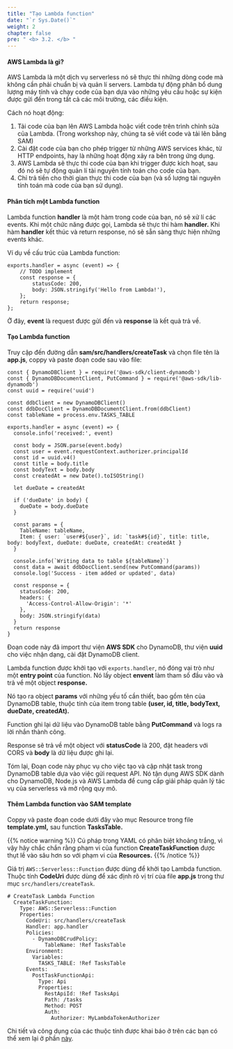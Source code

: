 ```yaml
---
title: "Tạo Lambda function"
date: "`r Sys.Date()`"
weight: 2
chapter: false
pre: " <b> 3.2. </b> "
---
```


#### AWS Lambda là gì?

AWS Lambda là một dịch vụ serverless nó sẽ thực thi những dòng code mà không cần phải chuẩn bị và quản lí servers. Lambda tự động phân bổ dung lượng máy tính và chạy code của bạn dựa vào những yêu cầu hoặc sự kiện được gửi đến trong tất cả các môi trường, các điều kiện.

Cách nó hoạt động:

1. Tải code của bạn lên AWS Lambda hoặc viết code trên trình chỉnh sửa của Lambda. (Trong workshop này, chúng ta sẽ viết code và tải lên bằng SAM)
2. Cài đặt code của bạn cho phép trigger từ những AWS services khác, từ HTTP endpoints, hay là những hoạt động xảy ra bên trong ứng dụng.
3. AWS Lambda sẽ thực thi code của bạn khi trigger được kích hoạt, sau đó nó sẽ tự động quản lí tài nguyên tính toán cho code của bạn.
4. Chỉ trả tiền cho thời gian thực thi code của bạn (và số lượng tài nguyên tính toán mà code của bạn sử dụng).

#### Phân tích một Lambda function

Lambda function **handler** là một hàm trong code của bạn, nó sẽ xử lí các events. Khi một chức năng được gọi, Lambda sẽ thực thi hàm **handler.** Khi hàm **handler** kết thúc và return response, nó sẽ sẵn sàng thực hiện những events khác.

Ví dụ về cấu trúc của Lambda function:

```
exports.handler = async (event) => {
    // TODO implement
    const response = {
        statusCode: 200,
        body: JSON.stringify('Hello from Lambda!'),
    };
    return response;
};

```

Ở đây, **event** là request được gửi đến và **response** là kết quả trả về.

#### Tạo Lambda function

Truy cập đến đường dẫn **sam/src/handlers/createTask** và chọn file tên là **app.js**, coppy và paste đoạn code sau vào file:

```
const { DynamoDBClient } = require('@aws-sdk/client-dynamodb')
const { DynamoDBDocumentClient, PutCommand } = require('@aws-sdk/lib-dynamodb')
const uuid = require('uuid')

const ddbClient = new DynamoDBClient()
const ddbDocClient = DynamoDBDocumentClient.from(ddbClient)
const tableName = process.env.TASKS_TABLE

exports.handler = async (event) => {
  console.info('received:', event)

  const body = JSON.parse(event.body)
  const user = event.requestContext.authorizer.principalId
  const id = uuid.v4()
  const title = body.title
  const bodyText = body.body
  const createdAt = new Date().toISOString()

  let dueDate = createdAt

  if ('dueDate' in body) {
    dueDate = body.dueDate
  }

  const params = {
    TableName: tableName,
    Item: { user: `user#${user}`, id: `task#${id}`, title: title, body: bodyText, dueDate: dueDate, createdAt: createdAt }
  }

  console.info(`Writing data to table ${tableName}`)
  const data = await ddbDocClient.send(new PutCommand(params))
  console.log('Success - item added or updated', data)

  const response = {
    statusCode: 200,
    headers: {
      'Access-Control-Allow-Origin': '*'
    },
    body: JSON.stringify(data)
  }
  return response
}

```

Đoạn code này đã import thư viện **AWS SDK** cho DynamoDB, thư viện **uuid** cho việc nhận dạng, cài đặt DynamoDB client.

Lambda function được khởi tạo với `exports.handler`, nó đóng vai trò như một **entry point** của function. Nó lấy object **envent** làm tham số đầu vào và trả về một object **response.**

Nó tạo ra object **params** với những yếu tố cần thiết, bao gồm tên của DynamoDB table, thuộc tính của item trong table **(user, id, title, bodyText, dueDate, createdAt).**

Function ghi lại dữ liệu vào DynamoDB table bằng **PutCommand** và logs ra lời nhắn thành công.

Response sẽ trả về một object với **statusCode** là 200, đặt headers với CORS và **body** là dữ liệu được ghi lại.

Tóm lại, Đoạn code này phục vụ cho việc tạo và cập nhật task trong DynamoDB table dựa vào việc gửi request API. Nó tận dụng AWS SDK dành cho DynamoDB, Node.js và AWS Lambda để cung cấp giải pháp quản lý tác vụ của serverless và mở rộng quy mô.

#### Thêm Lambda function vào SAM template

Coppy và paste đoạn code dưới đây vào mục Resource trong file **template.yml,** sau function **TasksTable.**

{{% notice warning %}}
Cú pháp trong YAML có phân biệt khoảng trắng, vì vậy hãy chắc chắn rằng phạm vi của function **CreateTaskFunction** được thụt lề vào sâu hơn so với phạm vi của **Resources.**
{{% /notice %}}

Giá trị `AWS::Serverless::Function` được dùng để khởi tạo Lambda function. Thuộc tính **CodeUri** được dùng để xác định rõ vị trí của file **app.js** trong thư mục `src/handlers/createTask`.

```
# CreateTask Lambda Function
  CreateTaskFunction:
    Type: AWS::Serverless::Function
    Properties:
      CodeUri: src/handlers/createTask
      Handler: app.handler
      Policies:
        - DynamoDBCrudPolicy:
            TableName: !Ref TasksTable
      Environment:
        Variables:
          TASKS_TABLE: !Ref TasksTable
      Events:
        PostTaskFunctionApi:
          Type: Api
          Properties:
            RestApiId: !Ref TasksApi
            Path: /tasks
            Method: POST
            Auth:
              Authorizer: MyLambdaTokenAuthorizer

```

Chi tiết và công dụng của các thuộc tính được khai báo ở trên các bạn có thể xem lại ở phần [này](/vi/3-serverlessbackend/).
